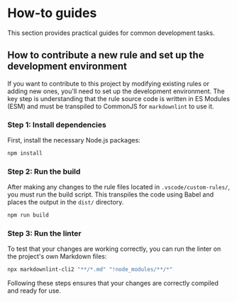 # How-to guides

This section provides practical guides for common development tasks.

## How to contribute a new rule and set up the development environment

If you want to contribute to this project by modifying existing rules or adding new ones, you'll need to set up the development environment. The key step is understanding that the rule source code is written in ES Modules (ESM) and must be transpiled to CommonJS for `markdownlint` to use it.

### Step 1: Install dependencies

First, install the necessary Node.js packages:

```bash
npm install
```

### Step 2: Run the build

After making any changes to the rule files located in `.vscode/custom-rules/`, you must run the build script. This transpiles the code using Babel and places the output in the `dist/` directory.

```bash
npm run build
```

### Step 3: Run the linter

To test that your changes are working correctly, you can run the linter on the project's own Markdown files:

```bash
npx markdownlint-cli2 "**/*.md" "!node_modules/**/*"
```

Following these steps ensures that your changes are correctly compiled and ready for use.

